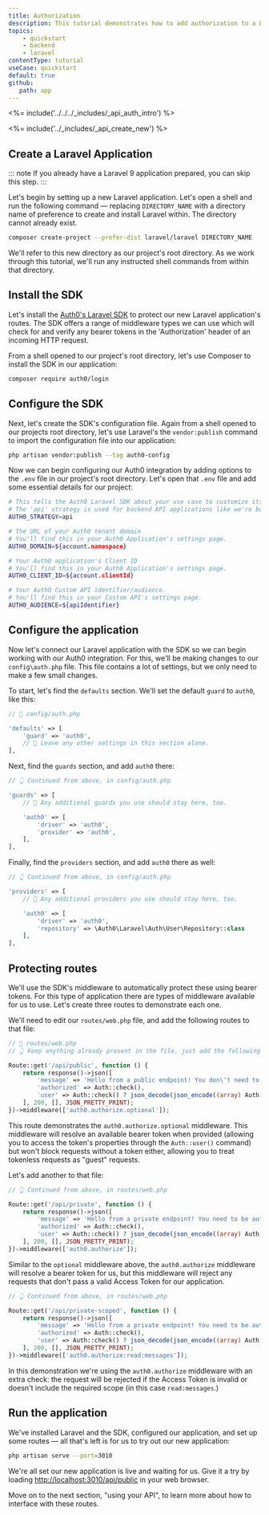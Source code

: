 ```yaml
---
title: Authorization
description: This tutorial demonstrates how to add authorization to a Laravel API application using the Auth0 Laravel SDK.
topics:
    - quickstart
    - backend
    - laravel
contentType: tutorial
useCase: quickstart
default: true
github:
   path: app
---
```


<%= include('../../../_includes/_api_auth_intro') %>

<%= include('../_includes/_api_create_new') %>

## Create a Laravel Application

::: note
If you already have a Laravel 9 application prepared, you can skip this step.
:::

Let's begin by setting up a new Laravel application. Let's open a shell and run the following command — replacing `DIRECTORY_NAME` with a directory name of preference to create and install Laravel within. The directory cannot already exist.

```sh
composer create-project --prefer-dist laravel/laravel DIRECTORY_NAME
```

We'll refer to this new directory as our project's root directory. As we work through this tutorial, we'll run any instructed shell commands from within that directory.

## Install the SDK

Let's install the [Auth0's Laravel SDK](https://github.com/auth0/laravel-auth0) to protect our new Laravel application's routes. The SDK offers a range of middleware types we can use which will check for and verify any bearer tokens in the 'Authorization' header of an incoming HTTP request.

From a shell opened to our project's root directory, let's use Composer to install the SDK in our application:

```sh
composer require auth0/login
```

## Configure the SDK

Next, let's create the SDK's configuration file. Again from a shell opened to our projects root directory, let's use Laravel's the `vendor:publish` command to import the configuration file into our application:

```sh
php artisan vendor:publish --tag auth0-config
```

Now we can begin configuring our Auth0 integration by adding options to the `.env` file in our project's root directory. Let's open that `.env` file and add some essential details for our project:

```sh
# This tells the Auth0 Laravel SDK about your use case to customize its behavior.
# The 'api' strategy is used for backend API applications like we're building here.
AUTH0_STRATEGY=api

# The URL of your Auth0 tenant domain
# You'll find this in your Auth0 Application's settings page.
AUTH0_DOMAIN=${account.namespace}

# Your Auth0 application's Client ID
# You'll find this in your Auth0 Application's settings page.
AUTH0_CLIENT_ID=${account.clientId}

# Your Auth0 Custom API identifier/audience.
# You'll find this in your Custom API's settings page.
AUTH0_AUDIENCE=${apiIdentifier}
```

## Configure the application

Now let's connect our Laravel application with the SDK so we can begin working with our Auth0 integration. For this, we'll be making changes to our `config\auth.php` file. This file contains a lot of settings, but we only need to make a few small changes.

To start, let's find the `defaults` section. We'll set the default `guard` to `auth0`, like this:

```php
// 📂 config/auth.php

'defaults' => [
    'guard' => 'auth0',
    // 📝 Leave any other settings in this section alone.
],
```

Next, find the `guards` section, and add `auth0` there:
```php
// 👆 Continued from above, in config/auth.php

'guards' => [
    // 📝 Any additional guards you use should stay here, too.

    'auth0' => [
        'driver' => 'auth0',
        'provider' => 'auth0',
    ],
],
```

Finally, find the `providers` section, and add `auth0` there as well:
```php
// 👆 Continued from above, in config/auth.php

'providers' => [
    // 📝 Any additional providers you use should stay here, too.

    'auth0' => [
        'driver' => 'auth0',
        'repository' => \Auth0\Laravel\Auth\User\Repository::class
    ],
],
```

## Protecting routes

We'll use the SDK's middleware to automatically protect these using bearer tokens. For this type of application there are types of middleware available for us to use. Let's create three routes to demonstrate each one.

We'll need to edit our `routes/web.php` file, and add the following routes to that file:

```php
// 📂 routes/web.php
// 👆 Keep anything already present in the file, just add the following ...

Route::get('/api/public', function () {
    return response()->json([
        'message' => 'Hello from a public endpoint! You don\'t need to be authenticated to see this.',
        'authorized' => Auth::check(),
        'user' => Auth::check() ? json_decode(json_encode((array) Auth::user(), JSON_THROW_ON_ERROR), true) : null,
    ], 200, [], JSON_PRETTY_PRINT);
})->middleware(['auth0.authorize.optional']);
```

This route demonstrates the `auth0.authorize.optional` middleware. This middleware will resolve an available bearer token when provided (allowing you to access the token's properties through the `Auth::user()` command) but won't block requests without a token either, allowing you to treat tokenless requests as "guest" requests.

Let's add another to that file:

```php
// 👆 Continued from above, in routes/web.php

Route::get('/api/private', function () {
    return response()->json([
        'message' => 'Hello from a private endpoint! You need to be authenticated to see this.',
        'authorized' => Auth::check(),
        'user' => Auth::check() ? json_decode(json_encode((array) Auth::user(), JSON_THROW_ON_ERROR), true) : null,
    ], 200, [], JSON_PRETTY_PRINT);
})->middleware(['auth0.authorize']);
```

Similar to the `optional` middleware above, the `auth0.authorize` middleware will resolve a bearer token for us, but this middleware will reject any requests that don't pass a valid Access Token for our application.

```php
// 👆 Continued from above, in routes/web.php

Route::get('/api/private-scoped', function () {
    return response()->json([
        'message' => 'Hello from a private endpoint! You need to be authenticated and have a scope of read:messages to see this.',
        'authorized' => Auth::check(),
        'user' => Auth::check() ? json_decode(json_encode((array) Auth::user(), JSON_THROW_ON_ERROR), true) : null,
    ], 200, [], JSON_PRETTY_PRINT);
})->middleware(['auth0.authorize:read:messages']);
```

In this demonstration we're using the `auth0.authorize` middleware with an extra check: the request will be rejected if the Access Token is invalid or doesn't include the required scope (in this case `read:messages`.)

## Run the application

We've installed Laravel and the SDK, configured our application, and set up some routes — all that's left is for us to try out our new application:

```sh
php artisan serve --port=3010
```

We're all set our new application is live and waiting for us. Give it a try by loading [http://localhost:3010/api/public](http://localhost:3010/api/public) in your web browser.

Move on to the next section, "using your API", to learn more about how to interface with these routes.
